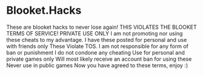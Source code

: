 # Blooket.Hacks
These are blooket hacks to never lose again! THIS VIOLATES THE BLOOKET TERMS OF SERVICE! PRIVATE USE ONLY
I am not promoting nor using these cheats to my advantage. I have these posted for personal and use with friends only
These Violate TOS. I am not responsible for any form of ban or punishment
I do not condone any cheating
Use for personal and private games only
Will most likely receive an account ban for using these
Never use in public games
Now you have agreed to these terms, enjoy :)
